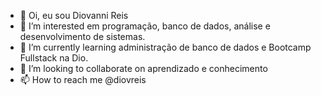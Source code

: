 - 👋 Oi, eu sou Diovanni Reis
- 👀 I’m interested em  programação, banco de dados, análise e desenvolvimento de sistemas.
- 🌱 I’m currently learning administração de banco de dados e Bootcamp Fullstack na Dio.
- 💞️ I’m looking to collaborate  on aprendizado e conhecimento 
- 📫 How to reach me @diovreis

<!---
Diovreis/Diovreis is a ✨ special ✨ repository because its `README.md` (this file) appears on your GitHub profile.
You can click the Preview link to take a look at your changes.
--->
